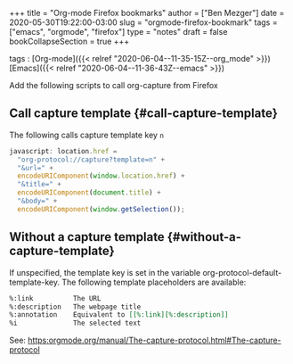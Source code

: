 +++
title = "Org-mode Firefox bookmarks"
author = ["Ben Mezger"]
date = 2020-05-30T19:22:00-03:00
slug = "orgmode-firefox-bookmark"
tags = ["emacs", "orgmode", "firefox"]
type = "notes"
draft = false
bookCollapseSection = true
+++

tags
: [Org-mode]({{< relref "2020-06-04--11-35-15Z--org_mode" >}}) [Emacs]({{< relref "2020-06-04--11-36-43Z--emacs" >}})

Add the following scripts to call org-capture from Firefox

## Call capture template {#call-capture-template}

The following calls capture template key `n`

```js
javascript: location.href =
  "org-protocol://capture?template=n" +
  "&url=" +
  encodeURIComponent(window.location.href) +
  "&title=" +
  encodeURIComponent(document.title) +
  "&body=" +
  encodeURIComponent(window.getSelection());
```

## Without a capture template {#without-a-capture-template}

If unspecified, the template key is set in the variable
org-protocol-default-template-key. The following template placeholders are
available:

```org
%:link          The URL
%:description   The webpage title
%:annotation    Equivalent to [[%:link][%:description]]
%i              The selected text
```

See: <https:orgmode.org/manual/The-capture-protocol.html#The-capture-protocol>
